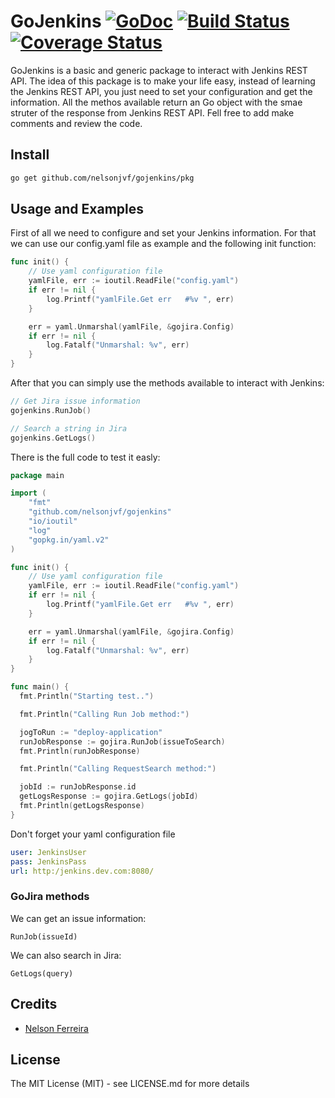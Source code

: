 # GoJenkins [![GoDoc](http://img.shields.io/badge/go-documentation-blue.svg?style=flat-square)](http://godoc.org/github.com/nelsonjvf/gojenkins) [![Build Status](http://img.shields.io/travis/fatih/structs.svg?style=flat-square)]() [![Coverage Status](http://img.shields.io/coveralls/fatih/structs.svg?style=flat-square)]()

GoJenkins is a basic and generic package to interact with Jenkins REST API.
The idea of this package is to make your life easy, instead of learning the Jenkins REST API, you just need to set your configuration and get the information.
All the methos available return an Go object with the smae struter of the response from Jenkins REST API.
Fell free to add make comments and review the code.

## Install

```bash
go get github.com/nelsonjvf/gojenkins/pkg
```

## Usage and Examples

First of all we need to configure and set your Jenkins information. For that we can use our config.yaml file as example and the following init function:

```go
func init() {
	// Use yaml configuration file
	yamlFile, err := ioutil.ReadFile("config.yaml")
	if err != nil {
		log.Printf("yamlFile.Get err   #%v ", err)
	}

	err = yaml.Unmarshal(yamlFile, &gojira.Config)
	if err != nil {
		log.Fatalf("Unmarshal: %v", err)
	}
}
```

After that you can simply use the methods available to interact with Jenkins:

```go
// Get Jira issue information
gojenkins.RunJob()

// Search a string in Jira
gojenkins.GetLogs()
```

There is the full code to test it easly:

```go
package main

import (
	"fmt"
	"github.com/nelsonjvf/gojenkins"
	"io/ioutil"
	"log"
	"gopkg.in/yaml.v2"
)

func init() {
	// Use yaml configuration file
	yamlFile, err := ioutil.ReadFile("config.yaml")
	if err != nil {
		log.Printf("yamlFile.Get err   #%v ", err)
	}

	err = yaml.Unmarshal(yamlFile, &gojira.Config)
	if err != nil {
		log.Fatalf("Unmarshal: %v", err)
	}
}

func main() {
  fmt.Println("Starting test..")

  fmt.Println("Calling Run Job method:")

  jogToRun := "deploy-application"
  runJobResponse := gojira.RunJob(issueToSearch)
  fmt.Println(runJobResponse)

  fmt.Println("Calling RequestSearch method:")

  jobId := runJobResponse.id
  getLogsResponse := gojira.GetLogs(jobId)
  fmt.Println(getLogsResponse)
}
```

Don't forget your yaml configuration file

```yaml
user: JenkinsUser
pass: JenkinsPass
url: http:/jenkins.dev.com:8080/
```

### GoJira methods

We can get an issue information:

```RunJob(issueId)```

We can also search in Jira:

```GetLogs(query)```

## Credits

 * [Nelson Ferreira](https://github.com/nelsonjvf)

## License

The MIT License (MIT) - see LICENSE.md for more details
